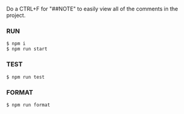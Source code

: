 Do a CTRL+F for "##NOTE" to easily view all of the comments in the project.

### RUN
`$ npm i` <br>
`$ npm run start`

### TEST
`$ npm run test`

### FORMAT
`$ npm run format`
